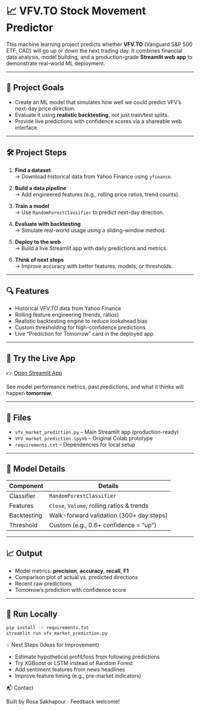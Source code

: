 # 📈 VFV.TO Stock Movement Predictor

This machine learning project predicts whether **VFV.TO** (Vanguard S&P 500 ETF, CAD) will go up or down the next trading day. It combines financial data analysis, model building, and a production-grade **Streamlit web app** to demonstrate real-world ML deployment.

---

## 🧠 Project Goals

- Create an ML model that simulates how well we could predict VFV’s next-day price direction.
- Evaluate it using **realistic backtesting**, not just train/test splits.
- Provide live predictions with confidence scores via a shareable web interface.

---

## 🛠️ Project Steps

1. **Find a dataset**  
   → Download historical data from Yahoo Finance using `yfinance`.

2. **Build a data pipeline**  
   → Add engineered features (e.g., rolling price ratios, trend counts).

3. **Train a model**  
   → Use `RandomForestClassifier` to predict next-day direction.

4. **Evaluate with backtesting**  
   → Simulate real-world usage using a sliding-window method.

5. **Deploy to the web**  
   → Build a live Streamlit app with daily predictions and metrics.

6. **Think of next steps**  
   → Improve accuracy with better features, models, or thresholds.

---

## 🔍 Features

- Historical VFV.TO data from Yahoo Finance
- Rolling feature engineering (trends, ratios)
- Realistic backtesting engine to reduce lookahead bias
- Custom thresholding for high-confidence predictions
- Live “Prediction for Tomorrow” card in the deployed app

---

## 🚀 Try the Live App

👉 [Open Streamlit App](https://vfv-stock-predictor.streamlit.app)

See model performance metrics, past predictions, and what it thinks will happen **tomorrow**.

---

## 📂 Files

- `vfv_market_prediction.py` – Main Streamlit app (production-ready)
- `VFV_market_prediction.ipynb` – Original Colab prototype
- `requirements.txt` – Dependencies for local setup

---

## 🤖 Model Details

| Component        | Details                              |
|------------------|---------------------------------------|
| Classifier       | `RandomForestClassifier`              |
| Features         | `Close`, `Volume`, rolling ratios & trends |
| Backtesting      | Walk-forward validation (300+ day steps) |
| Threshold        | Custom (e.g., 0.6+ confidence = “up”) |

---

## 📈 Output

- Model metrics: **precision**, **accuracy**, **recall**, **F1**
- Comparison plot of actual vs. predicted directions
- Recent raw predictions
- Tomorrow’s prediction with confidence score

---

## 🧪 Run Locally

```bash
pip install -r requirements.txt
streamlit run vfv_market_prediction.py
```
💡 Next Steps (Ideas for Improvement)
- Estimate hypothetical profit/loss from following predictions
- Try XGBoost or LSTM instead of Random Forest
- Add sentiment features from news headlines
- Improve feature timing (e.g., pre-market indicators)


📬 Contact

Built by Rosa Sakhapour · Feedback welcome!
